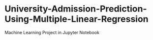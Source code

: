 # University-Admission-Prediction-Using-Multiple-Linear-Regression
Machine Learning Project  in Jupyter Notebook 



